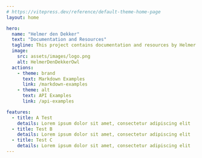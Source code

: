 ```yaml
---
# https://vitepress.dev/reference/default-theme-home-page
layout: home

hero:
  name: "Helmer den Dekker"
  text: "Documentation and Resources"
  tagline: This project contains documentation and resources by Helmer den Dekker
  image:
    src: assets/images/logo.png
    alt: HelmerDenDekkerOwl
  actions:
    - theme: brand
      text: Markdown Examples
      link: /markdown-examples
    - theme: alt
      text: API Examples
      link: /api-examples

features:
  - title: A Test
    details: Lorem ipsum dolor sit amet, consectetur adipiscing elit
  - title: Test B
    details: Lorem ipsum dolor sit amet, consectetur adipiscing elit
  - title: Test C
    details: Lorem ipsum dolor sit amet, consectetur adipiscing elit
---
```


